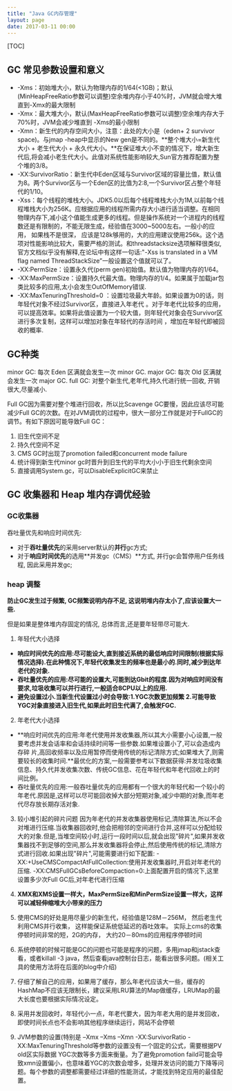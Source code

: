```yaml
---
title: "Java GC内存管理"
layout: page
date: 2017-03-11 00:00
---
```


[TOC]

## GC 常见参数设置和意义

* -Xms：初始堆大小，默认为物理内存的1/64(<1GB)；默认(MinHeapFreeRatio参数可以调整)空余堆内存小于40%时，JVM就会增大堆直到-Xmx的最大限制
* -Xmx：最大堆大小，默认(MaxHeapFreeRatio参数可以调整)空余堆内存大于70%时，JVM会减少堆直到 -Xms的最小限制
* -Xmn：新生代的内存空间大小，注意：此处的大小是（eden+ 2 survivor space)。与jmap -heap中显示的New gen是不同的。**整个堆大小=新生代大小 + 老生代大小 + 永久代大小。**在保证堆大小不变的情况下，增大新生代后,将会减小老生代大小。此值对系统性能影响较大,Sun官方推荐配置为整个堆的3/8。
* -XX:SurvivorRatio：新生代中Eden区域与Survivor区域的容量比值，默认值为8。两个Survivor区与一个Eden区的比值为2:8,一个Survivor区占整个年轻代的1/10。
* -Xss：每个线程的堆栈大小。JDK5.0以后每个线程堆栈大小为1M,以前每个线程堆栈大小为256K。应根据应用的线程所需内存大小进行适当调整。在相同物理内存下,减小这个值能生成更多的线程。但是操作系统对一个进程内的线程数还是有限制的，不能无限生成，经验值在3000~5000左右。一般小的应用， 如果栈不是很深， 应该是128k够用的，大的应用建议使用256k。这个选项对性能影响比较大，需要严格的测试。和threadstacksize选项解释很类似,官方文档似乎没有解释,在论坛中有这样一句话:"-Xss is translated in a VM flag named ThreadStackSize”一般设置这个值就可以了。
* -XX:PermSize：设置永久代(perm gen)初始值。默认值为物理内存的1/64。
* -XX:MaxPermSize：设置持久代最大值。物理内存的1/4。如果属于加载jar包类比较多的应用,太小会发生OutOfMemory错误.
* -XX:MaxTenuringThreshold=0 ：设置垃圾最大年龄。如果设置为0的话，则年轻代对象不经过Survivor区，直接进入年老代 。对于年老代比较多的应用，可以提高效率。如果将此值设置为一个较大值，则年轻代对象会在Survivor区进行多次复制，这样可以增加对象在年轻代的存活时间 ，增加在年轻代即被回收的概率.

## GC种类
minor GC: 每次 Eden 区满就会发生一次 minor GC. 
major GC: 每次 Old 区满就会发生一次 major GC.
full GC: 对整个新生代,老年代,持久代进行统一回收, 开销很大,尽量减小.

Full GC因为需要对整个堆进行回收，所以比Scavenge GC要慢，因此应该尽可能减少Full GC的次数。在对JVM调优的过程中，很大一部分工作就是对于FullGC的调节。有如下原因可能导致Full GC：
 1. 旧生代空间不足
 2. 持久代空间不足
 3. CMS GC时出现了promotion failed和concurrent mode failure
 4. 统计得到新生代minor gc时晋升到旧生代的平均大小小于旧生代剩余空间
 5. 直接调用System.gc，可以DisableExplicitGC来禁止

## GC 收集器和 Heap 堆内存调优经验
### GC收集器
吞吐量优先和响应时间优先:
 - 对于**吞吐量优先**的采用server默认的**并行**gc方式;
 - 对于**响应时间优先**的选用**并发gc（CMS）**方式, 并行gc会暂停用户任务线程, 因此采用并发gc;

### heap 调整
**防止GC发生过于频繁, GC频繁说明内存不足, 这说明堆内存太小了,应该设置大一些.** 

但是如果是整体堆内存固定的情况, 总体而言,还是要年轻带尽可能大.

 1. 年轻代大小选择
   - **响应时间优先的应用:尽可能设大,直到接近系统的最低响应时间限制(根据实际情况选择).在此种情况下,年轻代收集发生的频率也是最小的.同时,减少到达年老代的对象.**
   - **吞吐量优先的应用:尽可能的设置大,可能到达Gbit的程度.因为对响应时间没有要求,垃圾收集可以并行进行,一般适合8CPU以上的应用.**
   - **避免设置过小.当新生代设置过小时会导致:1.YGC次数更加频繁 2.可能导致YGC对象直接进入旧生代,如果此时旧生代满了,会触发FGC.**
 2. 年老代大小选择
   - **响应时间优先的应用:年老代使用并发收集器,所以其大小需要小心设置,一般要考虑并发会话率和会话持续时间等一些参数.如果堆设置小了,可以会造成内存碎 片,高回收频率以及应用暂停而使用传统的标记清除方式;如果堆大了,则需要较长的收集时间.**最优化的方案,一般需要参考以下数据获得:并发垃圾收集信息、持久代并发收集次数、传统GC信息、花在年轻代和年老代回收上的时间比例。
   - 吞吐量优先的应用:一般吞吐量优先的应用都有一个很大的年轻代和一个较小的年老代.原因是,这样可以尽可能回收掉大部分短期对象,减少中期的对象,而年老代尽存放长期存活对象.
 3. 较小堆引起的碎片问题
因为年老代的并发收集器使用标记,清除算法,所以不会对堆进行压缩.当收集器回收时,他会把相邻的空间进行合并,这样可以分配给较大的对象.但是,当堆空间较小时,运行一段时间以后,就会出现"碎片",如果并发收集器找不到足够的空间,那么并发收集器将会停止,然后使用传统的标记,清除方式进行回收.如果出现"碎片",可能需要进行如下配置:
-XX:+UseCMSCompactAtFullCollection:使用并发收集器时,开启对年老代的压缩.
-XX:CMSFullGCsBeforeCompaction=0:上面配置开启的情况下,这里设置多少次Full GC后,对年老代进行压缩

 4. **XMX和XMS设置一样大，MaxPermSize和MinPermSize设置一样大，这样可以减轻伸缩堆大小带来的压力**
 
 5. 使用CMS的好处是用尽量少的新生代，经验值是128M－256M， 然后老生代利用CMS并行收集， 这样能保证系统低延迟的吞吐效率。 实际上cms的收集停顿时间非常的短，2G的内存， 大约20－80ms的应用程序停顿时间
 
 6. 系统停顿的时候可能是GC的问题也可能是程序的问题，多用jmap和jstack查看，或者killall -3 java，然后查看java控制台日志，能看出很多问题。(相关工具的使用方法将在后面的blog中介绍)
 
 8. 仔细了解自己的应用，如果用了缓存，那么年老代应该大一些，缓存的HashMap不应该无限制长，建议采用LRU算法的Map做缓存，LRUMap的最大长度也要根据实际情况设定。
 
 9. 采用并发回收时，年轻代小一点，年老代要大，因为年老大用的是并发回收，即使时间长点也不会影响其他程序继续运行，网站不会停顿
 
 10. JVM参数的设置(特别是 –Xmx –Xms –Xmn -XX:SurvivorRatio  -XX:MaxTenuringThreshold等参数的设置没有一个固定的公式，需要根据PV old区实际数据 YGC次数等多方面来衡量。为了避免promotion faild可能会导致xmn设置偏小，也意味着YGC的次数会增多，处理并发访问的能力下降等问题。每个参数的调整都需要经过详细的性能测试，才能找到特定应用的最佳配置。
